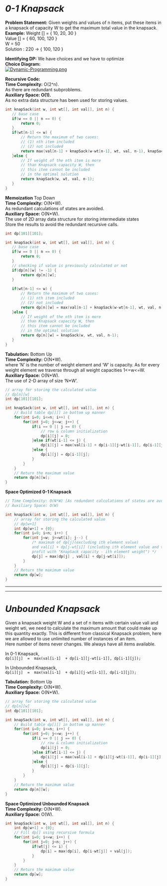 

# *0-1 Knapsack*

**Problem Statement:** Given weights and values of n items, put these items in a knapsack of capacity W to get the maximum total value in the knapsack.  
**Example:**
Weight [] = { 10, 20, 30 }  
Value [] = { 60, 100, 120 }  
W = 50  
Solution : 220 → { 100, 120 }  

**Identifying DP:** We have choices and we have to optimize  
**Choice Diagram:**  
[![Dynamic-Programming.png](https://i.postimg.cc/7Y9d8YCn/Dynamic-Programming.png)](https://postimg.cc/N5ypRtkK)  

**Recursive Code:**  
**Time Complexity:**  O(2^n).  
    As there are redundant subproblems.  
**Auxiliary Space: O(1).**  
    As no extra data structure has been used for storing values.  
    
````cpp
int knapSack(int w, int wt[], int val[], int n) {
   // base case
   if(w == 0 || n == 0) {
       return 0;
   }
   if(wt[n-1] <= w) {
       // Return the maximum of two cases:
       // (1) nth item included
       // (2) not included
       return max(val[n-1] + knapSack(w-wt[n-1], wt, val, n-1), knapSack(w, wt, val, n-1));
   }else {
       // If weight of the nth item is more
       // than Knapsack capacity W, then
       // this item cannot be included
       // in the optimal solution
       return knapSack(w, wt, val, n-1);
   }
}
````  

**Memoization**  Top Down  
**Time Complexity:**  O(N\*W).  
    As redundant calculations of states are avoided.  
**Auxiliary Space:**  O(N\*W).  
    The use of 2D array data structure for storing intermediate states  
Store the results to avoid the redundant recursive calls.  
````cpp
int dp[101][101];

int knapSack(int w, int wt[], int val[], int n) {
   // base case
   if(w == 0 || n == 0) {
       return 0;
   }
   // checking if value is previously calculated or not
   if(dp[n][w] != -1) {
       return dp[n][w];
   }
  
   if(wt[n-1] <= w) {
       // Return the maximum of two cases:
       // (1) nth item included
       // (2) not included
       return dp[n][w] = max(val[n-1] + knapSack(w-wt[n-1], wt, val, n-1), knapSack(w, wt, val, n-1));
   }else {
       // If weight of the nth item is more
       // than Knapsack capacity W, then
       // this item cannot be included
       // in the optimal solution
       return dp[n][w] = knapSack(w, wt, val, n-1);
   }
}
````  

**Tabulation:** Bottom Up  
 **Time Complexity:**  O(N\*W).  
    where ‘N’ is the number of weight element and ‘W’ is capacity. As for every weight element we traverse   through all weight capacities 1<=w<=W.  
**Auxiliary Space:**  O(N\*W).   
    The use of 2-D array of size ‘N*W’.  
````cpp
// array for storing the calculated value
// dp[n][w]
int dp[101][101];

int knapSack(int w, int wt[], int val[], int n) {
    // Build table dp[][] in bottom up manner
    for(int i=0; i<=n; i++) {
        for(int j=0; j<=w; j++) {
            if(i == 0 || j == 0) {
                // row & column initialization
                dp[i][j] = 0;
            }else if(wt[i-1] <= j) {
                dp[i][j] = max(val[i-1] + dp[i-1][j-wt[i-1]], dp[i-1][j]);
            }else {
                dp[i][j] = dp[i-1][j];
            }
        }
    }
    // Return the maximum value
    return dp[n][w];
}
````  

**Space Optimized 0-1 Knapsack**  
````cpp
// Time Complexity: O(N*W) [As redundant calculations of states are avoided]
// Auxiliary Space: O(W) 

int knapSack(int w, int wt[], int val[], int n) {
    // array for storing the calculated value
    // dp[w+1]
    int dp[w+1] = {0};
    for(int i=0; i<n; i++) {
        for(int j=w; j>=wt[i]; j--) {
            /* maximum of dp[j](excluding ith element value)
            and val[i] + dp[j-wt[i]] (including ith element value and the
            profit with "KnapSack capacity - ith element weight") */
            dp[j] = max(dp[j] , val[i] + dp[j-wt[i]]);
        }
    }
    // Return the maximum value
    return dp[w];
}
````

---  
---  
# *Unbounded Knapsack*  
Given a knapsack weight W and a set of n items with certain value vali and weight wti, we need to calculate the maximum amount that could make up this quantity exactly. This is different from classical Knapsack problem, here we are allowed to use unlimited number of instances of an item.  
Here number of items never changes. We always have all items available.  

In 0-1 Knapsack,  
``dp[i][j]  =  max(val[i-1]  + dp[i-1][j-wt[i-1]], dp[i-1][j]);``  

In Unbounded Knapsack,   
``dp[i][j]  =  max(val[i-1]  + dp[i][j-wt[i-1]], dp[i-1][j]);``   

**Tabulation:** Bottom Up  
 **Time Complexity:**  O(N\*W).   
**Auxiliary Space:**  O(N\*W).   
````cpp
// array for storing the calculated value
// dp[n][w]
int dp[101][101];

int knapSack(int w, int wt[], int val[], int n) {
    // Build table dp[][] in bottom up manner
    for(int i=0; i<=n; i++) {
        for(int j=0; j<=w; j++) {
            if(i == 0 || j == 0) {
                // row & column initialization
                dp[i][j] = 0;
            }else if(wt[i-1] <= j) {
                dp[i][j] = max(val[i-1] + dp[i][j-wt[i-1]], dp[i-1][j]);
            }else {
                dp[i][j] = dp[i-1][j];
            }
        }
    }
    // Return the maximum value
    return dp[n][w];
}
````  

**Space Optimized Unbounded Knapsack**  
 **Time Complexity:**  O(N\*W).   
**Auxiliary Space:**  O(W).   
````cpp
int knapSack(int w, int wt[], int val[], int n) {
    int dp[w+1] = {0};
    // Fill dp[] using recursive formula
    for(int i=0; i<=w; i++) {
        for(int j=0; j<n; j++) {
            if(wt[j] <= i) {
                dp[i] = max(dp[i], dp[i-wt[j]] + val[j]);
            }
        }
    }
    // Return the maximum value
    return dp[w];
}
````  
